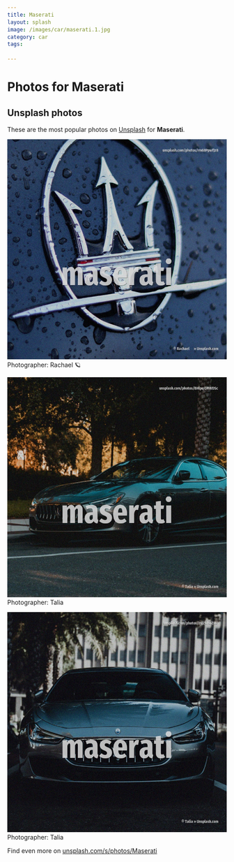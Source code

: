 ```yaml
---
title: Maserati
layout: splash
image: /images/car/maserati.1.jpg
category: car
tags:

---
```

# Photos for Maserati
 
## Unsplash photos
These are the most popular photos on [Unsplash](https://unsplash.com) for **Maserati**.
 
![Maserati](/images/car/maserati.1.jpg)
Photographer:  Rachael 🪐
 
![Maserati](/images/car/maserati.2.jpg)
Photographer:  Talia
 
![Maserati](/images/car/maserati.3.jpg)
Photographer:  Talia
 
Find even more on [unsplash.com/s/photos/Maserati](https://unsplash.com/s/photos/Maserati)
 
